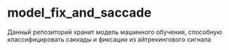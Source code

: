 # model_fix_and_saccade
Данный репозиторий хранит модель машинного обучения, способную классифицировать саккады и фиксации из айтрекингового сигнала

